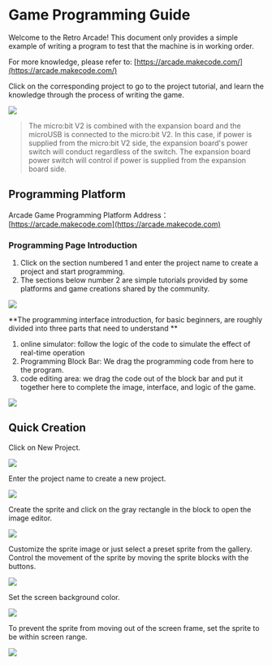 ﻿---
sidebar_position: 8
sidebar_label: Game Programming Guide
---

# Game Programming Guide

Welcome to the Retro Arcade! This document only provides a simple example of writing a program to test that the machine is in working order.

For more knowledge, please refer to: [https://arcade.makecode.com/](https://arcade.makecode.com/)

Click on the corresponding project to go to the project tutorial, and learn the knowledge through the process of writing the game.

![](https://wiki-media-ef.oss-cn-hongkong.aliyuncs.com/docs/microbit/expansion-board/microbit-retro-arcade-se/images/microbit-retro-arcade-28.png)

>The micro:bit V2 is combined with the expansion board and the microUSB is connected to the micro:bit V2.
>In this case, if power is supplied from the micro:bit V2 side, the expansion board's power switch will conduct regardless of the switch.
>The expansion board power switch will control if power is supplied from the expansion board side.

## Programming Platform

Arcade Game Programming Platform Address：[https://arcade.makecode.com](https://arcade.makecode.com)

### Programming Page Introduction

1. Click on the section numbered 1 and enter the project name to create a project and start programming.
2. The sections below number 2 are simple tutorials provided by some platforms and game creations shared by the community.

![](https://wiki-media-ef.oss-cn-hongkong.aliyuncs.com/docs/microbit/expansion-board/microbit-retro-arcade-se/images/microbit-retro-arcade-08.png)

**The programming interface introduction, for basic beginners, are roughly divided into three parts that need to understand **

1. online simulator: follow the logic of the code to simulate the effect of real-time operation
2. Programming Block Bar: We drag the programming code from here to the program.
3. code editing area: we drag the code out of the block bar and put it together here to complete the image, interface, and logic of the game.

![](https://wiki-media-ef.oss-cn-hongkong.aliyuncs.com/docs/microbit/expansion-board/microbit-retro-arcade-se/images/microbit-retro-arcade-09.png)

## Quick Creation

Click on New Project.

![](https://wiki-media-ef.oss-cn-hongkong.aliyuncs.com/docs/microbit/expansion-board/microbit-retro-arcade-se/images/microbit-retro-arcade-10.png)

Enter the project name to create a new project.

![](https://wiki-media-ef.oss-cn-hongkong.aliyuncs.com/docs/microbit/expansion-board/microbit-retro-arcade-se/images/microbit-retro-arcade-11.png)


Create the sprite and click on the gray rectangle in the block to open the image editor.

![](https://wiki-media-ef.oss-cn-hongkong.aliyuncs.com/docs/microbit/expansion-board/microbit-retro-arcade-se/images/microbit-retro-arcade-12.png)

Customize the sprite image or just select a preset sprite from the gallery.
Control the movement of the sprite by moving the sprite blocks with the buttons.

![](https://wiki-media-ef.oss-cn-hongkong.aliyuncs.com/docs/microbit/expansion-board/microbit-retro-arcade-se/images/microbit-retro-arcade-13.png)

Set the screen background color.

![](https://wiki-media-ef.oss-cn-hongkong.aliyuncs.com/docs/microbit/expansion-board/microbit-retro-arcade-se/images/microbit-retro-arcade-14.png)

To prevent the sprite from moving out of the screen frame, set the sprite to be within screen range.

![](https://wiki-media-ef.oss-cn-hongkong.aliyuncs.com/docs/microbit/expansion-board/microbit-retro-arcade-se/images/microbit-retro-arcade-15.png)
